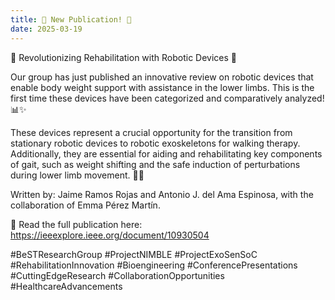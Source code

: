 ```yaml
---
title: 🌟 New Publication! 🌟
date: 2025-03-19
---
```


🚀 Revolutionizing Rehabilitation with Robotic Devices 🤖

<!--more-->

Our group has just published an innovative review on robotic devices that enable body weight support with assistance in the lower limbs. This is the first time these devices have been categorized and comparatively analyzed! 📊✨

These devices represent a crucial opportunity for the transition from stationary robotic devices to robotic exoskeletons for walking therapy. Additionally, they are essential for aiding and rehabilitating key components of gait, such as weight shifting and the safe induction of perturbations during lower limb movement. 🦿💪

Written by: Jaime Ramos Rojas and Antonio J. del Ama Espinosa, with the collaboration of Emma Pérez Martín.

🔗 Read the full publication here: https://ieeexplore.ieee.org/document/10930504

#BeSTResearchGroup #ProjectNIMBLE #ProjectExoSenSoC #RehabilitationInnovation #Bioengineering #ConferencePresentations #CuttingEdgeResearch #CollaborationOpportunities #HealthcareAdvancements
